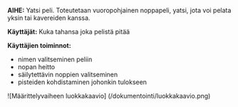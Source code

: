 **AIHE:** Yatsi peli. Toteutetaan vuoropohjainen noppapeli, yatsi, jota voi
pelata yksin tai kavereiden kanssa.

**Käyttäjät:** Kuka tahansa joka pelistä pitää

**Käyttäjien toiminnot:** 
- nimen valitseminen peliin
- nopan heitto
- säilytettävin noppien valitseminen
- pisteiden kohdistaminen johonkin tulokseen

![Määrittelyvaiheen luokkakaavio] (/dokumentointi/luokkakaavio.png)

